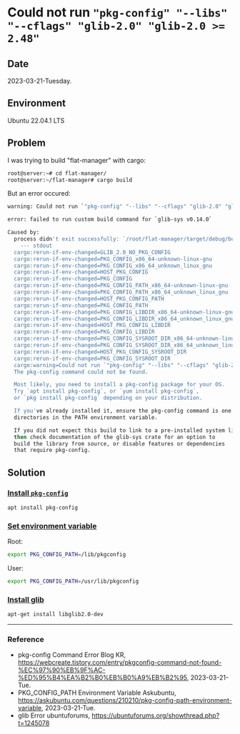 # Could not run `"pkg-config" "--libs" "--cflags" "glib-2.0" "glib-2.0 >= 2.48"`

## Date

2023-03-21-Tuesday.

## Environment

Ubuntu 22.04.1 LTS

## Problem

I was trying to build "flat-manager" with cargo:

```Bash
root@server:~# cd flat-manager/
root@server:~/flat-manager# cargo build
```

But an error occured:

```Bash
warning: Could not run `"pkg-config" "--libs" "--cflags" "glib-2.0" "glib-2.0 >= 2.48"`

error: failed to run custom build command for `glib-sys v0.14.0`

Caused by:
  process didn't exit successfully: `/root/flat-manager/target/debug/build/glib-sys-d0fffa16856d2be9/build-script-build` (exit status: 1)
    --- stdout
  cargo:rerun-if-env-changed=GLIB_2.0_NO_PKG_CONFIG
  cargo:rerun-if-env-changed=PKG_CONFIG_x86_64-unknown-linux-gnu
  cargo:rerun-if-env-changed=PKG_CONFIG_x86_64_unknown_linux_gnu
  cargo:rerun-if-env-changed=HOST_PKG_CONFIG
  cargo:rerun-if-env-changed=PKG_CONFIG
  cargo:rerun-if-env-changed=PKG_CONFIG_PATH_x86_64-unknown-linux-gnu
  cargo:rerun-if-env-changed=PKG_CONFIG_PATH_x86_64_unknown_linux_gnu
  cargo:rerun-if-env-changed=HOST_PKG_CONFIG_PATH
  cargo:rerun-if-env-changed=PKG_CONFIG_PATH
  cargo:rerun-if-env-changed=PKG_CONFIG_LIBDIR_x86_64-unknown-linux-gnu
  cargo:rerun-if-env-changed=PKG_CONFIG_LIBDIR_x86_64_unknown_linux_gnu
  cargo:rerun-if-env-changed=HOST_PKG_CONFIG_LIBDIR
  cargo:rerun-if-env-changed=PKG_CONFIG_LIBDIR
  cargo:rerun-if-env-changed=PKG_CONFIG_SYSROOT_DIR_x86_64-unknown-linux-gnu
  cargo:rerun-if-env-changed=PKG_CONFIG_SYSROOT_DIR_x86_64_unknown_linux_gnu
  cargo:rerun-if-env-changed=HOST_PKG_CONFIG_SYSROOT_DIR
  cargo:rerun-if-env-changed=PKG_CONFIG_SYSROOT_DIR
  cargo:warning=Could not run `"pkg-config" "--libs" "--cflags" "glib-2.0" "glib-2.0 >= 2.48"`
  The pkg-config command could not be found.

  Most likely, you need to install a pkg-config package for your OS.
  Try `apt install pkg-config`, or `yum install pkg-config`,
  or `pkg install pkg-config` depending on your distribution.

  If you've already installed it, ensure the pkg-config command is one of the
  directories in the PATH environment variable.

  If you did not expect this build to link to a pre-installed system library,
  then check documentation of the glib-sys crate for an option to
  build the library from source, or disable features or dependencies
  that require pkg-config.
```

## Solution

### [Install `pkg-config`](https://webcreate.tistory.com/entry/pkgconfig-command-not-found-%EC%97%90%EB%9F%AC-%ED%95%B4%EA%B2%B0%EB%B0%A9%EB%B2%95)

```Bash
apt install pkg-config
```

### [Set environment variable](https://askubuntu.com/questions/210210/pkg-config-path-environment-variable)

Root:

```Bash
export PKG_CONFIG_PATH=/lib/pkgconfig
```

User:

```Bash
export PKG_CONFIG_PATH=/usr/lib/pkgconfig
```

### [Install glib](https://ubuntuforums.org/showthread.php?t=1245078)

```Bash
apt-get install libglib2.0-dev
```

---

### Reference
- pkg-config Command Error Blog KR, https://webcreate.tistory.com/entry/pkgconfig-command-not-found-%EC%97%90%EB%9F%AC-%ED%95%B4%EA%B2%B0%EB%B0%A9%EB%B2%95, 2023-03-21-Tue.
- PKG_CONFIG_PATH Environment Variable Askubuntu, https://askubuntu.com/questions/210210/pkg-config-path-environment-variable, 2023-03-21-Tue.
- glib Error ubuntuforums, https://ubuntuforums.org/showthread.php?t=1245078
